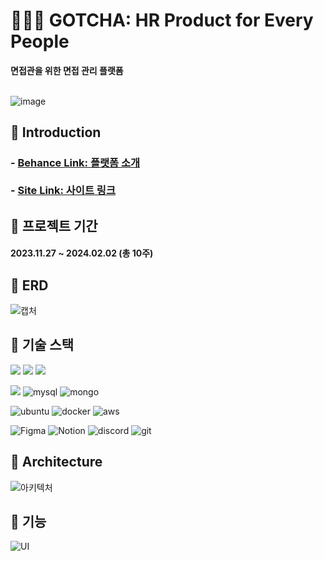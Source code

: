 <h1>👨‍👦‍👦 GOTCHA: HR Product for Every People</h1> 
<b>면접관을 위한 면접 관리 플랫폼</b>
<br><br>

![image](https://github.com/nzeong/new-piro-game-BE/assets/121355994/e60471c9-c47b-4db5-acff-1217a062c9be)

## 🔎 Introduction
<h3>
- <a href="https://www.behance.net/gallery/190538529/GOTCHA-HR-Product-for-Every-People">Behance Link: 플랫폼 소개</a>
<br><br>
- <a href="https://gotcha-front.vercel.app/">Site Link: 사이트 링크</a>
</h3>


## 🔎 프로젝트 기간

#### 2023.11.27 ~ 2024.02.02 (총 10주)


## 🔎 ERD
![캡처](https://github.com/user-attachments/assets/4986f0b0-e192-4930-beec-394e2a3cc6d5)


## 🔎 기술 스택
<img src="https://img.shields.io/badge/java-007396?style=for-the-badge&logo=java&logoColor=white"> <img src="https://img.shields.io/badge/spring%20boot-6DB33F?style=for-the-badge&logo=spring&logoColor=white"> <img src="https://img.shields.io/badge/spring data jpa-F7DF1E?style=for-the-badge">

<img src="https://img.shields.io/badge/querydsl-333333?style=for-the-badge"> ![mysql](https://img.shields.io/badge/mysql-4479A1?style=for-the-badge&logo=mysql&logoColor=white) ![mongo](https://img.shields.io/badge/MongoDB-47A248?style=for-the-badge&logo=MongoDB&logoColor=white)

<img alt="ubuntu" src ="https://img.shields.io/badge/ubuntu-E95420.svg?&style=for-the-badge&logo=ubuntu&logoColor=white"/> <img alt="docker" src ="https://img.shields.io/badge/docker-2496ED.svg?&style=for-the-badge&logo=docker&logoColor=white"/> <img alt="aws" src ="https://img.shields.io/badge/aws-232F3E.svg?&style=for-the-badge&logo=amazonaws&logoColor=white"/>

![Figma](https://img.shields.io/badge/Figma-F24E1E.svg?&style=for-the-badge&logo=Figma&logoColor=white)
![Notion](https://img.shields.io/badge/Notion-000000.svg?&style=for-the-badge&logo=Notion&logoColor=white)
![discord](https://img.shields.io/badge/discord-5865F2.svg?style=for-the-badge&logo=discord&logoColor=white)
![git](https://img.shields.io/badge/git-F05032.svg?style=for-the-badge&logo=git&logoColor=white)


## 🔎 Architecture
![아키텍처](https://github.com/nzeong/new-piro-game-BE/assets/121355994/c6e432f3-b78b-4ba1-8223-2050697a84bb)


## 🔎 기능
![UI](https://github.com/user-attachments/assets/321d1312-b6d7-433d-9a03-d2675f4ffa9a)
